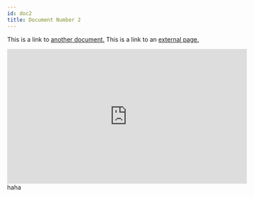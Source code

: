 ```yaml
---
id: doc2
title: Document Number 2
---
```


This is a link to [another document.](doc3.md) This is a link to an [external page.](http://www.example.com)
<iframe width="560" height="315" src="https://www.youtube.com/embed/N-iCaO-hxAk" frameborder="0" allow="accelerometer; autoplay; encrypted-media; gyroscope; picture-in-picture" allowfullscreen></iframe>
haha
